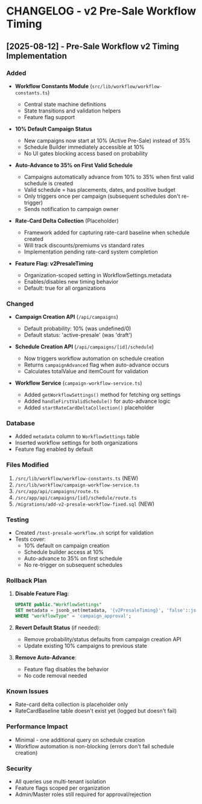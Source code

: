 # CHANGELOG - v2 Pre-Sale Workflow Timing

## [2025-08-12] - Pre-Sale Workflow v2 Timing Implementation

### Added
- **Workflow Constants Module** (`src/lib/workflow/workflow-constants.ts`)
  - Central state machine definitions
  - State transitions and validation helpers
  - Feature flag support

- **10% Default Campaign Status**
  - New campaigns now start at 10% (Active Pre-Sale) instead of 35%
  - Schedule Builder immediately accessible at 10%
  - No UI gates blocking access based on probability

- **Auto-Advance to 35% on First Valid Schedule**
  - Campaigns automatically advance from 10% to 35% when first valid schedule is created
  - Valid schedule = has placements, dates, and positive budget
  - Only triggers once per campaign (subsequent schedules don't re-trigger)
  - Sends notification to campaign owner

- **Rate-Card Delta Collection** (Placeholder)
  - Framework added for capturing rate-card baseline when schedule created
  - Will track discounts/premiums vs standard rates
  - Implementation pending rate-card system completion

- **Feature Flag: v2PresaleTiming**
  - Organization-scoped setting in WorkflowSettings.metadata
  - Enables/disables new timing behavior
  - Default: true for all organizations

### Changed
- **Campaign Creation API** (`/api/campaigns`)
  - Default probability: 10% (was undefined/0)
  - Default status: 'active-presale' (was 'draft')

- **Schedule Creation API** (`/api/campaigns/[id]/schedule`)
  - Now triggers workflow automation on schedule creation
  - Returns `campaignAdvanced` flag when auto-advance occurs
  - Calculates totalValue and itemCount for validation

- **Workflow Service** (`campaign-workflow-service.ts`)
  - Added `getWorkflowSettings()` method for fetching org settings
  - Added `handleFirstValidSchedule()` for auto-advance logic
  - Added `startRateCardDeltaCollection()` placeholder

### Database
- Added `metadata` column to `WorkflowSettings` table
- Inserted workflow settings for both organizations
- Feature flag enabled by default

### Files Modified
1. `/src/lib/workflow/workflow-constants.ts` (NEW)
2. `/src/lib/workflow/campaign-workflow-service.ts`
3. `/src/app/api/campaigns/route.ts`
4. `/src/app/api/campaigns/[id]/schedule/route.ts`
5. `/migrations/add-v2-presale-workflow-fixed.sql` (NEW)

### Testing
- Created `/test-presale-workflow.sh` script for validation
- Tests cover:
  - 10% default on campaign creation
  - Schedule builder access at 10%
  - Auto-advance to 35% on first schedule
  - No re-trigger on subsequent schedules

### Rollback Plan
1. **Disable Feature Flag**:
   ```sql
   UPDATE public."WorkflowSettings" 
   SET metadata = jsonb_set(metadata, '{v2PresaleTiming}', 'false'::jsonb)
   WHERE "workflowType" = 'campaign_approval';
   ```

2. **Revert Default Status** (if needed):
   - Remove probability/status defaults from campaign creation API
   - Update existing 10% campaigns to previous state

3. **Remove Auto-Advance**:
   - Feature flag disables the behavior
   - No code removal needed

### Known Issues
- Rate-card delta collection is placeholder only
- RateCardBaseline table doesn't exist yet (logged but doesn't fail)

### Performance Impact
- Minimal - one additional query on schedule creation
- Workflow automation is non-blocking (errors don't fail schedule creation)

### Security
- All queries use multi-tenant isolation
- Feature flags scoped per organization
- Admin/Master roles still required for approval/rejection